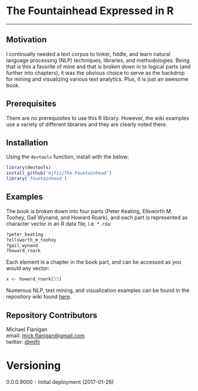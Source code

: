 # The Fountainhead Expressed in R
---

## Motivation
I continually needed a text corpus to tinker, fiddle, and learn natural language processing (NLP) techniques, libraries, and methodologies. Being that is this a favorite of mine and that is broken down in to logical parts (and further into chapters), it was the obvious choice to serve as the backdrop for mining and visualizing various text analytics. Plus, it is just an awesome book.

## Prerequisites
There are no prerequisites to use this R library.  However, the wiki examples use a variety of different libraries and they are clearly noted there.

## Installation
Using the `devtools` function, install with the below:

```r
library(devtools)
install_github('mjfii/The-Fountainhead')
library('fountainhead')
```

## Examples
The book is broken down into four parts (Peter Keating, Ellsworth M. Toohey, Gail Wynand, and Howard Roark), and each part is represented as character vector in an R data file, i.e. `*.rda`:  
```r
?peter_keating
?ellsworth_m_toohey
?gail_wynand
?howard_roark
```
Each element is a chapter in the book part, and can be accessed as you would any vector:
```r
x <- howard_roark[15]
```

Numerous NLP, text mining, and visualization examples can be found in the repository wiki found [here](https://github.com/mjfii/The-Fountainhead/wiki).

## Repository Contributors
Michael Flanigan  
email: [mick.flanigan@gmail.com](mick.flanigan@gmail.com)  
twitter: [@mjfii](https://twitter.com/mjfii)  

# Versioning
0.0.0.9000 - Initial deployment (2017-01-26)